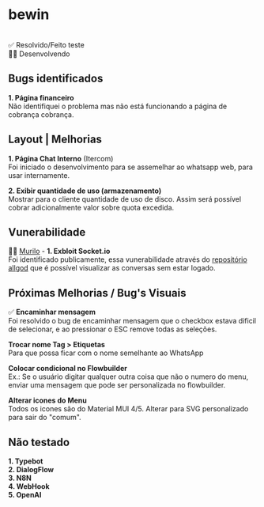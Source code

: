 # bewin
<br>✅ Resolvido/Feito teste
<br>👨‍💻 Desenvolvendo

## Bugs identificados
**1. Página financeiro** 
<br>Não identifiquei o problema mas não está funcionando a página de cobrança cobrança.


## Layout | Melhorias
**1. Página Chat Interno** (Itercom)
<br>Foi iniciado o desenvolvimento para se assemelhar ao whatsapp web, para usar internamente.

**2. Exibir quantidade de uso (armazenamento)**
<br>Mostrar para o cliente quantidade de uso de disco. Assim será possível cobrar adicionalmente valor sobre quota excedida.


## Vunerabilidade
👨‍💻 <ins>Murilo</ins> - **1. Exbloit Socket.io** 
<br>Foi identificado publicamente, essa vunerabilidade através do [repositório allgod](https://github.com/allgood/WhaticketWebsocketExploit) que é possível visualizar as conversas sem estar logado.

## Próximas Melhorias / Bug's Visuais
✅ **Encaminhar mensagem**
<br>Foi resolvido o bug de encaminhar mensagem que o checkbox estava dificil de selecionar, e ao pressionar o ESC remove todas as seleções.

**Trocar nome Tag > Etiquetas**
<br>Para que possa ficar com o nome semelhante ao WhatsApp

**Colocar condicional no Flowbuilder**
<br>Ex.: Se o usuário digitar qualquer outra coisa que não o numero do menu, enviar uma mensagem que pode ser personalizada no flowbuilder.

**Alterar icones do Menu**
<br>Todos os icones são do Material MUI 4/5. Alterar para SVG personalizado para sair do "comum".

## Não testado
**1. Typebot**
<br>**2. DialogFlow**
<br>**3. N8N**
<br>**4. WebHook**
<br>**5. OpenAI**
